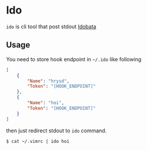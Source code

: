 # Ido

`ido` is cli tool that post stdout [Idobata](https://idobata.io)

## Usage

You need to store hook endpoint in `~/.ido` like following

```json
[
    {
        "Name": "hrysd",
        "Token": "[HOOK_ENDPOINT]"
    },
    {
        "Name": "hoi",
        "Token": "[HOOK_ENDPOINT]" 
    }
]
```

then just redirect stdout to `ido` command.

```
$ cat ~/.vimrc | ido hoi
```